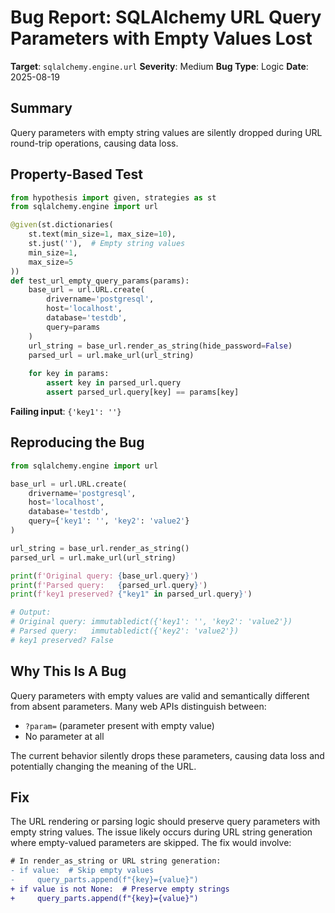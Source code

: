 # Bug Report: SQLAlchemy URL Query Parameters with Empty Values Lost

**Target**: `sqlalchemy.engine.url`
**Severity**: Medium
**Bug Type**: Logic
**Date**: 2025-08-19

## Summary

Query parameters with empty string values are silently dropped during URL round-trip operations, causing data loss.

## Property-Based Test

```python
from hypothesis import given, strategies as st
from sqlalchemy.engine import url

@given(st.dictionaries(
    st.text(min_size=1, max_size=10),
    st.just(''),  # Empty string values
    min_size=1,
    max_size=5
))
def test_url_empty_query_params(params):
    base_url = url.URL.create(
        drivername='postgresql',
        host='localhost',
        database='testdb',
        query=params
    )
    url_string = base_url.render_as_string(hide_password=False)
    parsed_url = url.make_url(url_string)
    
    for key in params:
        assert key in parsed_url.query
        assert parsed_url.query[key] == params[key]
```

**Failing input**: `{'key1': ''}`

## Reproducing the Bug

```python
from sqlalchemy.engine import url

base_url = url.URL.create(
    drivername='postgresql',
    host='localhost',
    database='testdb',
    query={'key1': '', 'key2': 'value2'}
)

url_string = base_url.render_as_string()
parsed_url = url.make_url(url_string)

print(f'Original query: {base_url.query}')
print(f'Parsed query:   {parsed_url.query}')
print(f'key1 preserved? {"key1" in parsed_url.query}')

# Output:
# Original query: immutabledict({'key1': '', 'key2': 'value2'})
# Parsed query:   immutabledict({'key2': 'value2'})
# key1 preserved? False
```

## Why This Is A Bug

Query parameters with empty values are valid and semantically different from absent parameters. Many web APIs distinguish between:
- `?param=` (parameter present with empty value)
- No parameter at all

The current behavior silently drops these parameters, causing data loss and potentially changing the meaning of the URL.

## Fix

The URL rendering or parsing logic should preserve query parameters with empty string values. The issue likely occurs during URL string generation where empty-valued parameters are skipped. The fix would involve:

```diff
# In render_as_string or URL string generation:
- if value:  # Skip empty values
-     query_parts.append(f"{key}={value}")
+ if value is not None:  # Preserve empty strings
+     query_parts.append(f"{key}={value}")
```